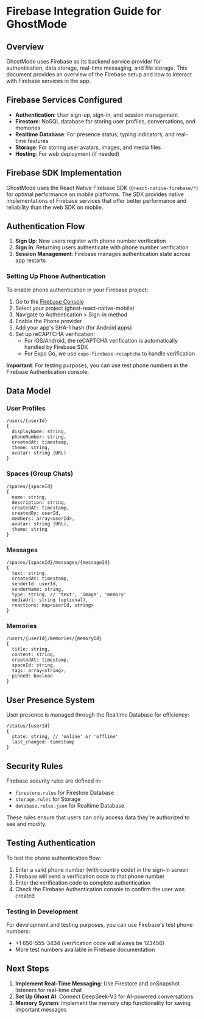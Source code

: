 # Firebase Integration Guide for GhostMode

## Overview

GhostMode uses Firebase as its backend service provider for authentication, data storage, real-time messaging, and file storage. This document provides an overview of the Firebase setup and how to interact with Firebase services in the app.

## Firebase Services Configured

- **Authentication**: User sign-up, sign-in, and session management
- **Firestore**: NoSQL database for storing user profiles, conversations, and memories
- **Realtime Database**: For presence status, typing indicators, and real-time features
- **Storage**: For storing user avatars, images, and media files
- **Hosting**: For web deployment (if needed)

## Firebase SDK Implementation

GhostMode uses the React Native Firebase SDK (`@react-native-firebase/*`) for optimal performance on mobile platforms. The SDK provides native implementations of Firebase services that offer better performance and reliability than the web SDK on mobile.

## Authentication Flow

1. **Sign Up**: New users register with phone number verification
2. **Sign In**: Returning users authenticate with phone number verification
3. **Session Management**: Firebase manages authentication state across app restarts

### Setting Up Phone Authentication

To enable phone authentication in your Firebase project:

1. Go to the [Firebase Console](https://console.firebase.google.com/)
2. Select your project (ghost-react-native-mobile)
3. Navigate to Authentication > Sign-in method
4. Enable the Phone provider
5. Add your app's SHA-1 hash (for Android apps)
6. Set up reCAPTCHA verification:
   - For iOS/Android, the reCAPTCHA verification is automatically handled by Firebase SDK
   - For Expo Go, we use `expo-firebase-recaptcha` to handle verification

**Important**: For testing purposes, you can use test phone numbers in the Firebase Authentication console.

## Data Model

### User Profiles
```
/users/{userId}
{
  displayName: string,
  phoneNumber: string,
  createdAt: timestamp,
  theme: string,
  avatar: string (URL)
}
```

### Spaces (Group Chats)
```
/spaces/{spaceId}
{
  name: string,
  description: string,
  createdAt: timestamp,
  createdBy: userId,
  members: array<userId>,
  avatar: string (URL),
  theme: string
}
```

### Messages
```
/spaces/{spaceId}/messages/{messageId}
{
  text: string,
  createdAt: timestamp,
  senderId: userId,
  senderName: string,
  type: string, // 'text', 'image', 'memory'
  mediaUrl: string (optional),
  reactions: map<userId, string>
}
```

### Memories
```
/users/{userId}/memories/{memoryId}
{
  title: string,
  content: string,
  createdAt: timestamp,
  spaceId: string,
  tags: array<string>,
  pinned: boolean
}
```

## User Presence System

User presence is managed through the Realtime Database for efficiency:

```
/status/{userId}
{
  state: string, // 'online' or 'offline'
  last_changed: timestamp
}
```

## Security Rules

Firebase security rules are defined in:
- `firestore.rules` for Firestore Database
- `storage.rules` for Storage
- `database.rules.json` for Realtime Database

These rules ensure that users can only access data they're authorized to see and modify.

## Testing Authentication

To test the phone authentication flow:

1. Enter a valid phone number (with country code) in the sign-in screen
2. Firebase will send a verification code to that phone number
3. Enter the verification code to complete authentication
4. Check the Firebase Authentication console to confirm the user was created

### Testing in Development

For development and testing purposes, you can use Firebase's test phone numbers:
- +1 650-555-3434 (verification code will always be 123456)
- More test numbers available in Firebase documentation

## Next Steps

1. **Implement Real-Time Messaging**: Use Firestore and onSnapshot listeners for real-time chat
2. **Set Up Ghost AI**: Connect DeepSeek-V3 for AI-powered conversations
3. **Memory System**: Implement the memory chip functionality for saving important messages
